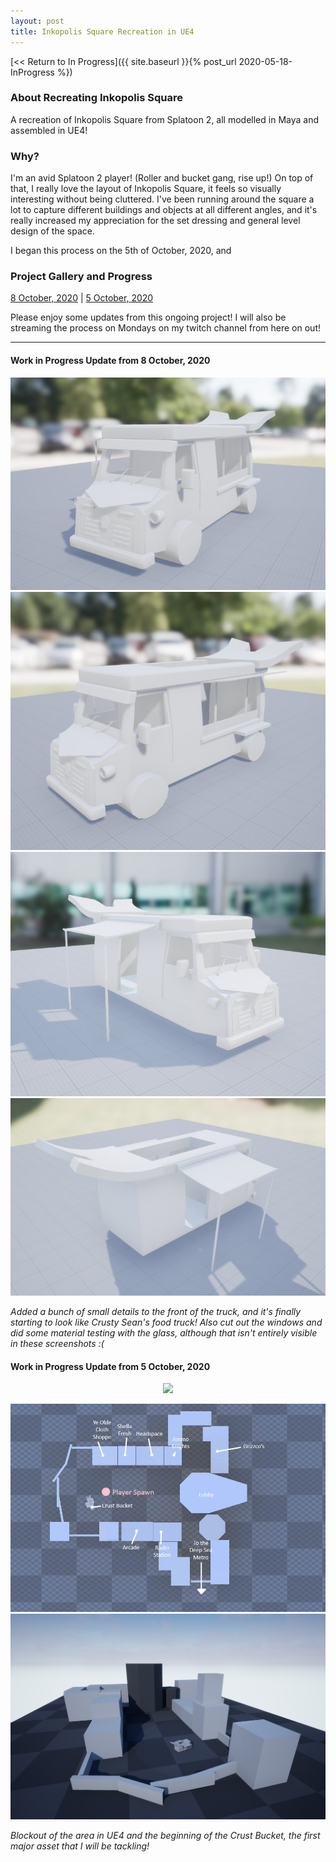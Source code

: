 ```yaml
---
layout: post
title: Inkopolis Square Recreation in UE4
---
```



[<< Return to In Progress]({{ site.baseurl }}{% post_url 2020-05-18-InProgress %})

### **About Recreating Inkopolis Square**
A recreation of Inkopolis Square from Splatoon 2, all modelled in Maya and assembled in UE4! 


### **Why?**
I'm an avid Splatoon 2 player! (Roller and bucket gang, rise up!) 
On top of that, I really love the layout of Inkopolis Square, it feels so visually interesting without being cluttered. I've been running around the square a lot to capture different buildings and objects at all different angles, and it's really increased my appreciation for the set dressing and general level design of the space.

I began this process on the 5th of October, 2020, and


### **Project Gallery and Progress**
[8 October, 2020](#work-in-progress-update-from-8-october-2020)	|	[5 October, 2020](#work-in-progress-update-from-5-october-2020)

Please enjoy some updates from this ongoing project! I will also be streaming the process on Mondays on my twitch channel from here on out! 

_______________________________________________________________________________________________________


#### Work in Progress Update from 8 October, 2020
![Crust Bucket WIP 2](/assets/artwork/MyGames/InkopolisSquareRecreation/CrustBucket_WIP2.jpg)
![Crust Bucket WIP 2](/assets/artwork/MyGames/InkopolisSquareRecreation/CrustBucket_WIP2.4.jpg)
![Crust Bucket WIP 2](/assets/artwork/MyGames/InkopolisSquareRecreation/CrustBucket_WIP2.3.jpg)
![Crust Bucket WIP 2](/assets/artwork/MyGames/InkopolisSquareRecreation/CrustBucket_WIP2.2.jpg)

_Added a bunch of small details to the front of the truck, and it's finally starting to look like Crusty Sean's food truck! Also cut out the windows and did some material testing with the glass, although that isn't entirely visible in these screenshots :(_


#### Work in Progress Update from 5 October, 2020
<div align="center">
<img src="https://media.giphy.com/media/42M6xcwL8PIBO3EjQE/giphy.gif"> 
</div>

![Blockout Top View](/assets/artwork/MyGames/InkopolisSquareRecreation/InkopolisSquareRecreation_BlockoutTopView.jpg)
![Blockout](/assets/artwork/MyGames/InkopolisSquareRecreation/InkopolisSquareRecreation_BlackoutFromBackView.png)

_Blockout of the area in UE4 and the beginning of the Crust Bucket, the first major asset that I will be tackling!_